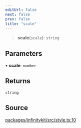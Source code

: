 ```yaml
---
editUrl: false
next: false
prev: false
title: "scale"
---
```


> **scale**(`scale`): `string`

## Parameters

• **scale**: `number`

## Returns

`string`

## Source

[packages/infinitykit/src/style.ts:10](https://github.com/nodenogg-in/alpha-p2p/blob/e46703f/packages/infinitykit/src/style.ts#L10)
